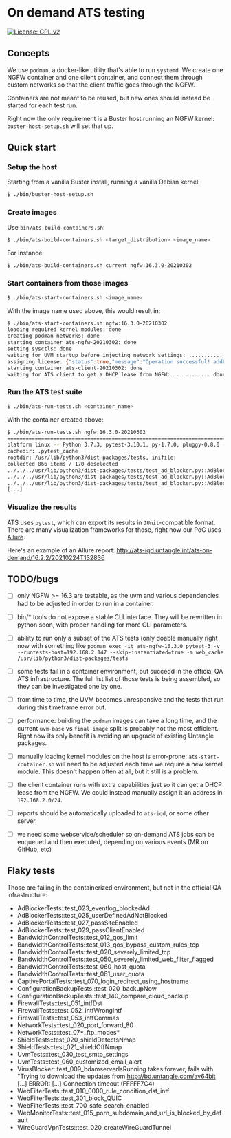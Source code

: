 On demand ATS testing
=====================

[![License: GPL v2](https://img.shields.io/badge/License-GPL%20v2-blue.svg)](https://www.gnu.org/licenses/old-licenses/gpl-2.0.en.html)

## Concepts

We use `podman`, a docker-like utility that's able to run `systemd`. We
create one NGFW container and one client container, and connect them
through custom networks so that the client traffic goes through the
NGFW.

Containers are not meant to be reused, but new ones should instead be
started for each test run.

Right now the only requirement is a Buster host running an NGFW kernel:
`buster-host-setup.sh` will set that up.

## Quick start


### Setup the host

Starting from a vanilla Buster install, running a vanilla Debian kernel:

```bash
$ ./bin/buster-host-setup.sh
```

### Create images

Use `bin/ats-build-containers.sh`:

```bash
$ ./bin/ats-build-containers.sh <target_distribution> <image_name>
```

For instance:

```bash
$ ./bin/ats-build-containers.sh current ngfw:16.3.0-20210302
```

### Start containers from those images

```bash
$ ./bin/ats-start-containers.sh <image_name>
```

With the image name used above, this would result in:

```bash
$ ./bin/ats-start-containers.sh ngfw:16.3.0-20210302
loading required kernel modules: done
creating podman networks: done
starting container ats-ngfw-20210302: done
setting sysctls: done
waiting for UVM startup before injecting network settings: .................... done
assigning license: {"status":true,"message":"Operation successful! addLicense, f2c7-825f-84cf-f452, UN-82-PRM-0010-MONTH, , 03\/02\/2021, "} done
starting container ats-client-20210302: done
waiting for ATS client to get a DHCP lease from NGFW: ............ done (192.168.2.129)
```

### Run the ATS test suite

```bash
$ ./bin/ats-run-tests.sh <container_name>
```

With the container created above:

```bash
$ ./bin/ats-run-tests.sh ngfw:16.3.0-20210302
===================================================================================================================================================== test session starts =====================================================================================================================================================
platform linux -- Python 3.7.3, pytest-3.10.1, py-1.7.0, pluggy-0.8.0 -- /usr/bin/python3
cachedir: .pytest_cache
rootdir: /usr/lib/python3/dist-packages/tests, inifile:
collected 866 items / 170 deselected
../../../usr/lib/python3/dist-packages/tests/test_ad_blocker.py::AdBlockerTests::test_010_clientIsOnline PASSED
../../../usr/lib/python3/dist-packages/tests/test_ad_blocker.py::AdBlockerTests::test_011_license_valid PASSED
../../../usr/lib/python3/dist-packages/tests/test_ad_blocker.py::AdBlockerTests::test_021_adIsBlocked PASSED
[...]
```

### Visualize the results

ATS uses `pytest`, which can export its results in `JUnit`-compatible
format. There are many visualization frameworks for those, right now our
PoC uses [Allure](https://github.com/allure-framework/allure2).

Here's an example of an Allure report:
  http://ats-iqd.untangle.int/ats-on-demand/16.2.2/20210224T132836

## TODO/bugs

- [ ] only NGFW >= 16.3 are testable, as the uvm and various
      dependencies had to be adjusted in order to run in a container.

- [ ] bin/* tools do not expose a stable CLI interface. They will be
      rewritten in python soon, with proper handling for more CLI
      parameters.

- [ ] ability to run only a subset of the ATS tests (only doable
      manually right now with something like `podman exec -it
      ats-ngfw-16.3.0 pytest-3 -v --runtests-host=192.168.2.147
      --skip-instantiated=true -m web_cache
      /usr/lib/python3/dist-packages/tests`
	  
- [ ] some tests fail in a container environment, but succedd in the
      official QA ATS infrastructure. The full list list of those tests
      is being assembled, so they can be investigated one by one.
	  
- [ ] from time to time, the UVM becomes unresponsive and the tests that
      run during this timeframe error out.
	  
- [ ] performance: building the `podman` images can take a long time,
      and the current `uvm-base` vs `final-image` split is probably not
      the most efficient. Right now its only benefit is avoiding an
      upgrade of existing Untangle packages.
	  
- [ ] manually loading kernel modules on the host is error-prone:
      `ats-start-container.sh` will need to be adjusted each time we
      require a new kernel module. This doesn't happen often at all, but
      it still is a problem.
	  
- [ ] the client container runs with extra capabilities just so it can
      get a DHCP lease from the NGFW. We could instead manually assign
      it an address in `192.168.2.0/24`.
	  
- [ ] reports should be automatically uploaded to `ats-iqd`, or some
      other server.

- [ ] we need some webservice/scheduler so on-demand ATS jobs can be
      enqueued and then executed, depending on various events (MR on
      GitHub, etc)

## Flaky tests

Those are failing in the containerized environment, but not in the
official QA infrastructure:

- AdBlockerTests::test_023_eventlog_blockedAd
- AdBlockerTests::test_025_userDefinedAdNotBlocked
- AdBlockerTests::test_027_passSiteEnabled
- AdBlockerTests::test_029_passClientEnabled
- BandwidthControlTests::test_012_qos_limit
- BandwidthControlTests::test_013_qos_bypass_custom_rules_tcp
- BandwidthControlTests::test_020_severely_limited_tcp
- BandwidthControlTests::test_050_severely_limited_web_filter_flagged
- BandwidthControlTests::test_060_host_quota
- BandwidthControlTests::test_061_user_quota
- CaptivePortalTests::test_070_login_redirect_using_hostname
- ConfigurationBackupTests::test_020_backupNow
- ConfigurationBackupTests::test_140_compare_cloud_backup
- FirewallTests::test_051_intfDst
- FirewallTests::test_052_intfWrongIntf
- FirewallTests::test_053_intfCommas
- NetworkTests::test_020_port_forward_80
- NetworkTests::test_07*_ftp_modes*
- ShieldTests::test_020_shieldDetectsNmap
- ShieldTests::test_021_shieldOffNmap
- UvmTests::test_030_test_smtp_settings
- UvmTests::test_060_customized_email_alert
- VirusBlocker::test_009_bdamserverIsRunning takes forever, fails with "Trying to download the updates from http://bd.untangle.com/av64bit [...] ERROR: [...] Connection timeout (FFFFF7C4)
- WebFilterTests::test_010_0000_rule_condition_dst_intf
- WebFilterTests::test_301_block_QUIC
- WebFilterTests::test_700_safe_search_enabled
- WebMonitorTests::test_015_porn_subdomain_and_url_is_blocked_by_default
- WireGuardVpnTests::test_020_createWireGuardTunnel
